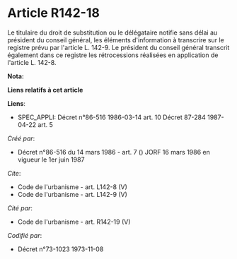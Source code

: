 # Article R142-18

Le titulaire du droit de substitution ou le délégataire notifie sans délai au président du conseil général, les éléments
d'information à transcrire sur le registre prévu par l'article L. 142-9. Le président du conseil général transcrit également
dans ce registre les rétrocessions réalisées en application de l'article L. 142-8.

**Nota:**



**Liens relatifs à cet article**

**Liens**:

  - SPEC_APPLI: Décret n°86-516 1986-03-14 art. 10 Décret 87-284 1987-04-22 art. 5

_Créé par_:

  - Décret n°86-516 du 14 mars 1986 - art. 7 () JORF 16 mars 1986 en vigueur le   1er juin 1987

_Cite_:

  - Code de l'urbanisme - art. L142-8 (V)
  - Code de l'urbanisme - art. L142-9 (V)

_Cité par_:

  - Code de l'urbanisme - art. R142-19 (V)

_Codifié par_:

  - Décret n°73-1023 1973-11-08
